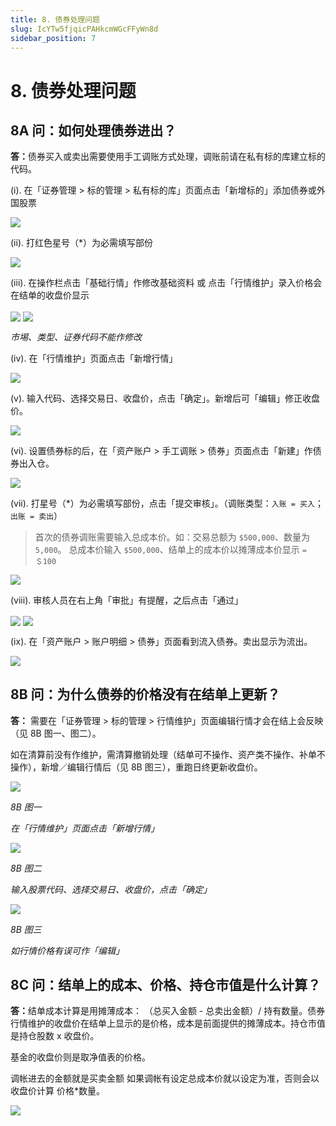```yaml
---
title: 8. 债券处理问题
slug: IcYTw5fjqicPAHkcmWGcFFyWn8d
sidebar_position: 7
---
```



# 8. 债券处理问题

## 8A 问：如何处理债券进出？

<b>答：</b>债券买入或卖出需要使用手工调账方式处理，调账前请在私有标的库建立标的代码。

(i). 在「证券管理 &gt; 标的管理 &gt; 私有标的库」页面点击「新增标的」添加债券或外国股票

<img src="/assets/OHX7bsYcFofoKlxB7hqcaVUWnKb.png" src-width="2594" src-height="1289" align="center"/>

(ii). 打红色星号（*）为必需填写部份

<img src="/assets/LNMobvZ7JoMxfyxdqG7cagwPnke.png" src-width="2114" src-height="1352" align="center"/>

(iii). 在操作栏点击「基础行情」作修改基础资料 或 点击「行情维护」录入价格会在结单的收盘价显示

<img src="/assets/GKCvbDO6co2lP1xCrhPc3cGSnsc.png" src-width="2014" src-height="520" align="center"/>

<img src="/assets/U8tkbrOhSoYWVrxIhH0cFgm0nVb.png" src-width="2535" src-height="1552" align="center"/>

<em>市埸、类型、证券代码不能作修改</em>

(iv). 在「行情维护」页面点击「新增行情」

<img src="/assets/TFnmbqiFHoe1hGxUZU9cFqD5npd.png" src-width="2241" src-height="1231" align="center"/>

(v). 输入代码、选择交易日、收盘价，点击「确定」。新增后可「编辑」修正收盘价。

<img src="/assets/Zj0zb20zVohFEOxyAeUcnggzn4c.png" src-width="2242" src-height="1302" align="center"/>

(vi). 设置债券标的后，在「资产账户 &gt; 手工调账 &gt; 债券」页面点击「新建」作债券出入仓。

<img src="/assets/OBSpbrGJQoR3FwxiiZ9cAS0IniZ.png" src-width="2580" src-height="1206" align="center"/>

(vii). 打星号（*）为必需填写部份，点击「提交审核」。（调账类型：`入账 = 买入`；`出账 = 卖出`）

> 首次的债券调账需要输入总成本价。如：交易总额为 `$500,000`、数量为 `5,000`。
总成本价输入 `$500,000`、结单上的成本价以摊薄成本价显示 `= ＄100`

<img src="/assets/NQ8FbZlD2oFQ6fxh8TAcVDXTn5e.png" src-width="2104" src-height="1352" align="center"/>

(viii). 审核人员在右上角「审批」有提醒，之后点击「通过」

<img src="/assets/PlHgbvZ5VoXpPnxuuGsc2OL7nCd.png" src-width="2589" src-height="881" align="center"/>

<img src="/assets/HDwobHTDGoc8Q4x2FMyclNRZnbb.png" src-width="2542" src-height="1479" align="center"/>

(ix). 在「资产账户 &gt; 账户明细 &gt; 债券」页面看到流入债券。卖出显示为流出。

<img src="/assets/MBd7bly46oTqDmxozu1cjzggnC0.png" src-width="2852" src-height="716" align="center"/>

## 8B 问：为什么债券的价格没有在结单上更新？

<b>答：</b> 需要在「证券管理 &gt; 标的管理 &gt; 行情维护」页面编辑行情才会在结上会反映（见 8B 图一、图二）。

如在清算前没有作维护，需清算撤销处理（结单可不操作、资产类不操作、补单不操作），新增／编辑行情后（见 8B 图三），重跑日终更新收盘价。

<img src="/assets/KEtxbVL6EomA59xPTlicmysQntc.png" src-width="2506" src-height="776" align="center"/>

<em>8B 图一</em>

<em>在「行情维护」页面点击「新增行情」</em>

<img src="/assets/GJkvbBmnzoPNTZxvjPNc9aO4nNK.png" src-width="2242" src-height="1302" align="center"/>

<em>8B 图二</em>

<em>输入股票代码、选择交易日、收盘价，点击「确定」</em>

<img src="/assets/NOWxboPFJoPfhPxseJlc5Y87n5d.png" src-width="2249" src-height="600" align="center"/>

<em>8B 图三</em>

<em>如行情价格有误可作「编辑」</em>

## 8C 问：结单上的成本、价格、持仓市值是什么计算？

<b>答：</b>结单成本计算是用摊薄成本： （总买入金额 - 总卖出金额）/ 持有数量。债券行情维护的收盘价在结单上显示的是价格，成本是前面提供的摊薄成本。持仓市值是持仓股数 x 收盘价。

基金的收盘价则是取净值表的价格。

调帐进去的金额就是买卖金额 如果调帐有设定总成本价就以设定为准，否则会以收盘价计算 价格*数量。

<img src="/assets/PO8pbGCcCoxyTsxIXKlcAdQxnrh.png" src-width="1368" src-height="260" align="center"/>

## 
